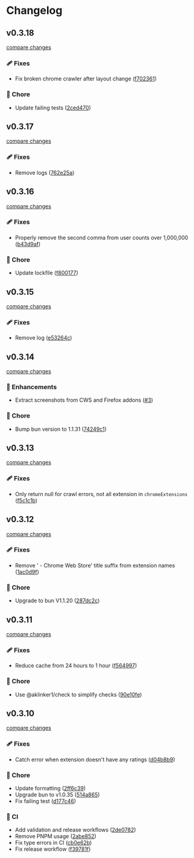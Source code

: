 # Changelog

## v0.3.18

[compare changes](https://github.com/wxt-dev/queue/compare/v0.3.17...v0.3.18)

### 🩹 Fixes

- Fix broken chrome crawler after layout change ([f702361](https://github.com/wxt-dev/queue/commit/f702361))

### 🏡 Chore

- Update failing tests ([2ced470](https://github.com/wxt-dev/queue/commit/2ced470))

## v0.3.17

[compare changes](https://github.com/wxt-dev/queue/compare/v0.3.16...v0.3.17)

### 🩹 Fixes

- Remove logs ([762e25a](https://github.com/wxt-dev/queue/commit/762e25a))

## v0.3.16

[compare changes](https://github.com/wxt-dev/queue/compare/v0.3.15...v0.3.16)

### 🩹 Fixes

- Properly remove the second comma from user counts over 1,000,000 ([b43d9af](https://github.com/wxt-dev/queue/commit/b43d9af))

### 🏡 Chore

- Update lockfile ([f800177](https://github.com/wxt-dev/queue/commit/f800177))

## v0.3.15

[compare changes](https://github.com/wxt-dev/queue/compare/v0.3.14...v0.3.15)

### 🩹 Fixes

- Remove log ([e53264c](https://github.com/wxt-dev/queue/commit/e53264c))

## v0.3.14

[compare changes](https://github.com/wxt-dev/queue/compare/v0.3.13...v0.3.14)

### 🚀 Enhancements

- Extract screenshots from CWS and Firefox addons ([#3](https://github.com/wxt-dev/queue/pull/3))

### 🏡 Chore

- Bump bun version to 1.1.31 ([74249c1](https://github.com/wxt-dev/queue/commit/74249c1))

## v0.3.13

[compare changes](https://github.com/wxt-dev/queue/compare/v0.3.12...v0.3.13)

### 🩹 Fixes

- Only return null for crawl errors, not all extension in `chromeExtensions` ([f5c1c1b](https://github.com/wxt-dev/queue/commit/f5c1c1b))

## v0.3.12

[compare changes](https://github.com/wxt-dev/queue/compare/v0.3.11...v0.3.12)

### 🩹 Fixes

- Remove ' - Chrome Web Store' title suffix from extension names ([1ac0d9f](https://github.com/wxt-dev/queue/commit/1ac0d9f))

### 🏡 Chore

- Upgrade to bun V1.1.20 ([287dc2c](https://github.com/wxt-dev/queue/commit/287dc2c))

## v0.3.11

[compare changes](https://github.com/wxt-dev/queue/compare/v0.3.10...v0.3.11)

### 🩹 Fixes

- Reduce cache from 24 hours to 1 hour ([f564997](https://github.com/wxt-dev/queue/commit/f564997))

### 🏡 Chore

- Use @aklinker1/check to simplify checks ([90e10fe](https://github.com/wxt-dev/queue/commit/90e10fe))

## v0.3.10

[compare changes](https://github.com/wxt-dev/queue/compare/v0.3.9...v0.3.10)

### 🩹 Fixes

- Catch error when extension doesn't have any ratings ([d04b8b9](https://github.com/wxt-dev/queue/commit/d04b8b9))

### 🏡 Chore

- Update formatting ([2ff6c39](https://github.com/wxt-dev/queue/commit/2ff6c39))
- Upgrade bun to v1.0.35 ([514a865](https://github.com/wxt-dev/queue/commit/514a865))
- Fix failing test ([d177c46](https://github.com/wxt-dev/queue/commit/d177c46))

### 🤖 CI

- Add validation and release workflows ([2de0782](https://github.com/wxt-dev/queue/commit/2de0782))
- Remove PNPM usage ([2abe852](https://github.com/wxt-dev/queue/commit/2abe852))
- Fix type errors in CI ([cb0e62b](https://github.com/wxt-dev/queue/commit/cb0e62b))
- Fix release workflow ([f39781f](https://github.com/wxt-dev/queue/commit/f39781f))
